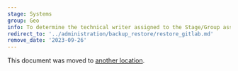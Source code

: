 ```yaml
---
stage: Systems
group: Geo
info: To determine the technical writer assigned to the Stage/Group associated with this page, see https://about.gitlab.com/handbook/product/ux/technical-writing/#assignments
redirect_to: '../administration/backup_restore/restore_gitlab.md'
remove_date: '2023-09-26'
---
```


This document was moved to [another location](../administration/backup_restore/restore_gitlab.md).

<!-- This redirect file can be deleted after <2023-09-26>. -->
<!-- Redirects that point to other docs in the same project expire in three months. -->
<!-- Redirects that point to docs in a different project or site (for example, link is not relative and starts with `https:`) expire in one year. -->
<!-- Before deletion, see: https://docs.gitlab.com/ee/development/documentation/redirects.html -->
